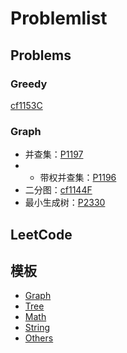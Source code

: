 # Problemlist

## Problems

### Greedy

[cf1153C](Problems/codeforces/1153C.md)

### Graph

- 并查集：[P1197](Problems/luogu/P1197.md)
- - 带权并查集：[P1196](Problems/luogu/P1196.md)
- 二分图：[cf1144F](Problems/codeforces/1144F.md)
- 最小生成树：[P2330](Problems/luogu/P2330.md)

## LeetCode

## 模板

- [Graph](%/Graph.md)
- [Tree](%/Tree.md)
- [Math](%/Math.md)
- [String](%/String.md)
- [Others](%/Others.md)
